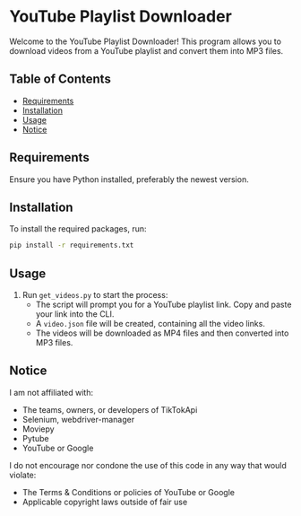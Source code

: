 <!-- Simple README about what order to use the software it and how to modify it -->
<!-- For a new header start the line with a (#) symbol -->
<!-- For a new paragraph press (Enter) twice -->
<!-- For a new line press (Space) twice followed by (Enter) once-->

# YouTube Playlist Downloader

Welcome to the YouTube Playlist Downloader! This program allows you to download videos from a YouTube playlist and convert them into MP3 files.

## Table of Contents
- [Requirements](#requirements)
- [Installation](#installation)
- [Usage](#usage)
- [Notice](#notice)

## Requirements
Ensure you have Python installed, preferably the newest version.

## Installation
To install the required packages, run:
```bash
pip install -r requirements.txt
```

## Usage
1. Run `get_videos.py` to start the process:
   - The script will prompt you for a YouTube playlist link. Copy and paste your link into the CLI.
   - A `video.json` file will be created, containing all the video links.
   - The videos will be downloaded as MP4 files and then converted into MP3 files.

## Notice
I am not affiliated with:
- The teams, owners, or developers of TikTokApi
- Selenium, webdriver-manager
- Moviepy
- Pytube
- YouTube or Google

I do not encourage nor condone the use of this code in any way that would violate:
- The Terms & Conditions or policies of YouTube or Google
- Applicable copyright laws outside of fair use
